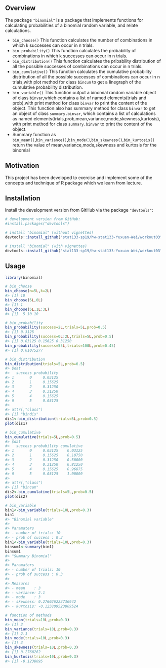 ## Overview

The package `"binomial"` is a package that implements functions for calculating probabilities of a binomial random variable, and relate calculations.

  - `bin_choose()` This function calculates the number of combinations in which k successes can occur in n trials. 
  - `bin_probability()` This function calculates the probability of combinations in which k successes can occur in n trials.
  - `bin_distribution()` This function calculates the pribability distribution of all the possible successes of combinations can occur in n trials.
  - `bin_cumulative()` This function calculates the cumulative probability distribution of all the possible successes of combinations can occur in n trials,with plot method for class `bincum` to get a linegraph of the cumulative probability distribution.
  - `bin_variable()` This function output a binomial random variable object of class `binvar`,which contains a list of named elements(trials and prob),with print method for class `binvar` to print the content of the object. This function also has summary method for class `binvar` to get an object of class `summary.binvar`, which contains a list of calculations as named elements(trials,prob,mean,variance,mode,skewness,kurtosis), with print method for class `summary.binvar` to print the content of the object.
  - Summary function as `bin_mean()`,`bin_variance()`,`bin_mode()`,`bin_skewness()`,`bin_kurtosis()` return the value of mean,variance,mode,skewness and kurtosis for the binomial

## Motivation

This project has been developed to exercise and implement some of the concepts
and technique of R package which we learn from lecture. 

## Installation

Install the development version from GitHub via the package
`"devtools"`:

``` r
# development version from GitHub:
#install.packages("devtools") 

# install "binomial" (without vignettes)
devtools::install_github("stat133-sp19/hw-stat133-Yuxuan-Wei/workout03")

# install "binomial" (with vignettes)
devtools::install_github("stat133-sp19/hw-stat133-Yuxuan-Wei/workout03", build_vignettes = TRUE)
```

## Usage

``` r
library(binomial)

# bin_choose
bin_choose(n=5L,k=2L)
#> [1] 10
bin_choose(5L,0L)
#> [1] 1
bin_choose(5L,1L:3L)
#> [1]  5 10 10

# bin_probability
bin_probability(success=2L,trials=5L,prob=0.5)
#> [1] 0.3125
bin_probability(success=0L:2L,trials=5L,prob=0.5)
#> [1] 0.03125 0.15625 0.31250
bin_probability(success=55L,trials=100L,prob=0.45)
#> [1] 0.01075277

# bin_distribution
bin_distribution(trials=5L,prob=0.5)
#> $dat
#>   success probability
#> 1       0     0.03125
#> 2       1     0.15625
#> 3       2     0.31250
#> 4       3     0.31250
#> 5       4     0.15625
#> 6       5     0.03125
#> 
#> attr(,"class")
#> [1] "bindis"
dis1<-bin_distribution(trials=5L,prob=0.5)
plot(dis1)

# bin_cumulative
bin_cumulative(trials=5L,prob=0.5)
#> $dat
#>   success probability cumulative
#> 1       0     0.03125    0.03125
#> 2       1     0.15625    0.18750
#> 3       2     0.31250    0.50000
#> 4       3     0.31250    0.81250
#> 5       4     0.15625    0.96875
#> 6       5     0.03125    1.00000
#> 
#> attr(,"class")
#> [1] "bincum"
dis2<-bin_cumulative(trials=5L,prob=0.5)
plot(dis2)

# bin_variable
bin1<-bin_variable(trials=10L,prob=0.3)
bin1
#> "Binomial variable"
#> 
#> Paramaters
#> - number of trials: 10 
#> - prob of success : 0.3
bin1<-bin_variable(trials=10L,prob=0.3)
binsum1<-summary(bin1)
binsum1
#> "Summary Binomial"
#> 
#> Paramaters
#> - number of trials: 10 
#> - prob of success : 0.3 
#> 
#> Measures
#> - mean    : 3 
#> - variance: 2.1 
#> - mode    : 3 
#> - skewness: 0.276026223736942 
#> - kurtosis: -0.123809523809524

# function of methods
bin_mean(trials=10L,prob=0.3)
#> [1] 3
bin_variance(trials=10L,prob=0.3)
#> [1] 2.1
bin_mode(trials=10L,prob=0.3)
#> [1] 3
bin_skewness(trials=10L,prob=0.3)
#> [1] 0.2760262
bin_kurtosis(trials=10L,prob=0.3)
#> [1] -0.1238095
```

